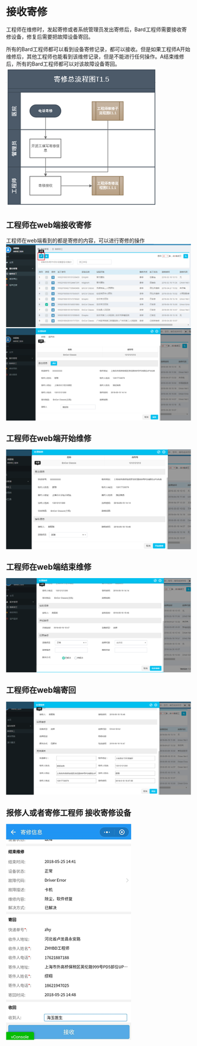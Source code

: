 
# 接收寄修
工程师在维修时，发起寄修或者系统管理员发出寄修后，Bard工程师需要接收寄修设备，修复后需要把故障设备寄回。

所有的Bard工程师都可以看到设备寄修记录，都可以接收。但是如果工程师A开始维修后，其他工程师也能看到该维修记录，但是不能进行任何操作。A结束维修后，所有的Bard工程师都可以对该故障设备寄回。
![](/assets/图片26.png)

## 工程师在web端接收寄修
工程师在web端看到的都是寄修的内容，可以进行寄修的操作
![](/assets/未命名1526629582.png)
![](/assets/未命名1526629593.png)
## 工程师在web端开始维修
![](/assets/未命名1526629629.png)
## 工程师在web端结束维修
![](/assets/未命名1526629657.png)
## 工程师在web端寄回
![](/assets/未命名1526629681.png)
## 报修人或者寄修工程师 接收寄修设备

![](/assets/未命名1527231085.png)
